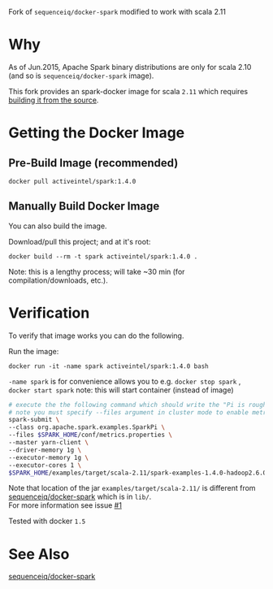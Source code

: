 Fork of `sequenceiq/docker-spark` modified to work with scala 2.11

# Why

As of Jun.2015, Apache Spark binary distributions are only for scala 2.10 (and so is `sequenceiq/docker-spark` image).  

This fork provides an spark-docker image for scala `2.11` which requires [building it from the source](http://spark.apache.org/docs/latest/building-spark.html#building-for-scala-211).

# Getting the Docker Image

## Pre-Build Image (recommended)

`docker pull activeintel/spark:1.4.0`

## Manually Build Docker Image

You can also build the image.

Download/pull this project; and at it's root:

`docker build --rm -t spark activeintel/spark:1.4.0 .`

Note: this is a lengthy process; will take ~30 min (for compilation/downloads, etc.).

# Verification

To verify that image works you can do the following.

Run the image:

`docker run -it -name spark activeintel/spark:1.4.0 bash`

`-name spark` is for convenience allows you to e.g. `docker stop spark` , `docker start spark`
note: this will start container (instead of image)


```bash
# execute the the following command which should write the "Pi is roughly 3.1418" into the logs
# note you must specify --files argument in cluster mode to enable metrics
spark-submit \
--class org.apache.spark.examples.SparkPi \
--files $SPARK_HOME/conf/metrics.properties \
--master yarn-client \
--driver-memory 1g \
--executor-memory 1g \
--executor-cores 1 \
$SPARK_HOME/examples/target/scala-2.11/spark-examples-1.4.0-hadoop2.6.0.jar
```

Note that location of the jar `examples/target/scala-2.11/` is different from [sequenceiq/docker-spark](https://github.com/sequenceiq/docker-spark) which is in `lib/`.  
For more information see issue [#1](/../../issues/1)


Tested with docker `1.5`


# See Also

[sequenceiq/docker-spark](https://github.com/sequenceiq/docker-spark)


